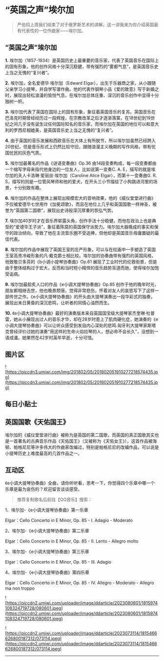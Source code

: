 # “英国之声”埃尔加

> 严伯钧上周我们结束了对于俄罗斯艺术的讲解，这一讲我来为你介绍英国最有代表性的一位作曲家——埃尔加。

## “英国之声”埃尔加

 **1.** 埃尔加（1857-1934）是英国历史上最重要的音乐家，代表了英国音乐在国际上的固有形象，他的创作风格十分深沉稳健，带有强烈的“雾都气息”，是英国音乐史上当之无愧的“复兴者”。 

 **2.** 埃尔加，全名爱德华·埃尔加（Edward Elgar），出生于乐器商之家，从小跟随父亲学习小提琴，并自学写谱作曲。他的代表作钢琴小品《爱的致意》写于新婚之时，展现出轻松浪漫的愉悦气息，在埃尔加总体庄重、深沉的音乐创作中显得十分独树一帜。 

 **3.** 埃尔加代表了英国在国际上的固有形象，象征着英国音乐的复苏。英国音乐在巴洛克时期曾经经历过一段辉煌，在宗教改革之后才逐渐落寞，在18世纪到19世纪之间几乎没有诞生过任何国际知名的音乐家，而埃尔加在英国的地位可以和意大利的罗西尼相媲美，是英国音乐史上当之无愧的“复兴者”。 

 **4.** 由于英国的音乐发展和西欧音乐在大体上有所脱节，所以埃尔加虽然已经跨入20世纪，但是音乐形式上仍然比较守旧，跟随浪漫主义晚期的写作风格，带有忧国忧民的灰色气质。 

 **5.** 埃尔加最著名的作品《谜语变奏曲》Op.36 由14段变奏构成，每一段变奏都由一个缩写字母来指代他身边的一位友人，比如说第一变奏C. A. E，描写的就是埃尔加的夫人卡洛琳·爱丽丝·埃尔加（Caroline Alice Elgar），而第十一变奏曲G. R. S，描写的则是一位管风琴师和他的爱犬，在开头三小节描绘了小狗跳进河里的场景，十分别致有趣。 

 **6.** 埃尔加的作品在整体上展现出规模宏大的音响效果，他的《威仪堂堂进行曲》不仅被爱德华七世用作《加冕颂歌》，而且在地位上几乎和英国国歌一样神圣，被誉为“英国第二国歌”，展现出史诗般深沉厚重的恢弘气势。 

 **7.** 埃尔加40岁时才在音乐界崭露头角，创作手法十分稳健，而他在政治上也是典型的“爱德华王子派”，象征着陈腐的英国保守派势力。埃尔加大器晚成的事实和保守的政治倾向，导致了他在主流音乐圈不受追捧，但他却是英国音乐毋庸置疑的最佳代表。 

 **8.** 埃尔加的作品中展现了英国王室的庄严形象，可以与在绘画中一手塑造了英国王室高贵冷峻形象的凡·戴克爵士相比较。埃尔加的协奏曲带有强烈的英国风格，他致敬贝多芬的《b小调小提琴协奏曲》Op.61 展现了工业时代的伦敦街景，但是由于整体结构过于宏大，反而和当时短小精悍的音乐趋势背道而驰，使得埃尔加饱受诟病。 

 **9.** 埃尔加最脍炙人口的作品《e小调大提琴协奏曲》Op.85 创作于他的晚年时光，朋友都相继去世，他也晚景颓唐，觉得非常悲伤，怀着对友人的哀思写下了这样一部传世之作。《e小调大提琴协奏曲》的开头由大提琴演奏出一段华彩式的独奏，展现出末日黄昏的深沉悲鸣，让听者的同情心油然而生。 

 **10.** 《e小调大提琴协奏曲》最好的演奏版本来自英国国宝级大提琴家杰奎琳·杜普雷，她从小展现出过人的音乐才华，却在28岁时患上了肌肉硬化症，她演奏的《e小调大提琴协奏曲》可以让听众感受到发自内心深处的悲鸣.匈牙利大提琴家斯塔克曾经评价过她的演奏“用这样的生命火焰拉琴的人，想必命不会长久”，没想到一语成谶，她果然在42岁时英年早逝，十分可惜。

## 图片区

![https://piccdn3.umiwi.com/img/201802/05/201802051910277218574435.jpg](https://piccdn3.umiwi.com/img/201802/05/201802051910277218574435.jpg)

## 每日小贴士

## 英国国歌《天佑国王》

埃尔加的《威仪堂堂进行曲》被称为是英国的第二国歌，而英国的真正国歌其实也是一首著名的古典音乐作品《天佑国王》（又被称为《天佑女王》），这首作品被海顿、帕格尼尼等许多伟大的作曲家改编过，特别是帕格尼尼的改编作品，可以说是小提琴历史上难度最高的几首作品之一。

## 互动区

《e小调大提琴协奏曲》全曲，请你听听看，思考一下，你觉得四个乐章中哪一个乐章是最为哀伤的？欢迎留言谈谈感受。

> 推荐复制歌名后前往【QQ音乐】搜索：

1、埃尔加-《e小调大提琴协奏曲》第一乐章

Elgar：Cello Concerto in E Minor, Op. 85 - I. Adagio - Moderato

2、埃尔加-《e小调大提琴协奏曲》第二乐章

Elgar：Cello Concerto in E Minor, Op. 85 - II. Lento - Allegro molto

3、埃尔加-《e小调大提琴协奏曲》第三乐章

Elgar：Cello Concerto in E Minor, Op. 85 - III. Adagio

4、埃尔加-《e小调大提琴协奏曲》第四乐章

Elgar：Cello Concerto in E Minor, Op. 85 - IV. Allegro - Moderato - Allegro ma non troppo

![https://piccdn2.umiwi.com/uploader/image/ddarticle/2023080601/1815974108324719728/080601.jpeg](https://piccdn2.umiwi.com/uploader/image/ddarticle/2023080601/1815974108324719728/080601.jpeg)

![https://piccdn2.umiwi.com/uploader/image/ddarticle/2023073114/1815466626800187312/073114.jpeg](https://piccdn2.umiwi.com/uploader/image/ddarticle/2023073114/1815466626800187312/073114.jpeg)

---
